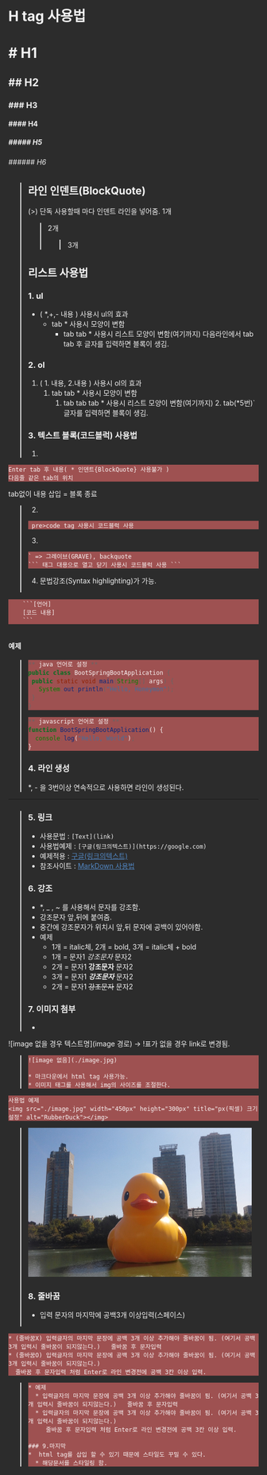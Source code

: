 <style>
    :root {
        --bg-color-black: #2c2c2c;
        --code-block-pink: #ab5656e6;
        --color-text-white: #fffffff0;
        --color-text-blue: #5288c5; /* 초기화 */
    }
    * {
        color:var(--color-text-white);
    }
    html,#_html {
        background:var(--bg-color-black);
    }
    
    pre {
        background:var(--code-block-pink) !important;
    }

    pre[class*="language"] {
        background:var(--color-text-white) !important;
    }

    a {
        color: var(--color-text-blue) !important;
    }
</style>


# H tag 사용법
# # H1
## ## H2
### ### H3
#### #### H4
##### ##### H5
###### ###### H6


>## 라인 인덴트(BlockQuote)
> (>) 단독 사용할때 마다 인덴트 라인을 넣어줌.
> 1개
> > 2개
> > > 3개
>
>
>## 리스트 사용법
>### 1. ul
>* ( *,+,- 내용 ) 사용시 ul의 효과
>   * tab * 사용시 모양이 변함
>       * tab tab * 사용시 리스트 모양이 변함(여기까지)
>               다음라인에서 tab tab 후 글자를 입력하면 블록이 생김.
>
>### 2. ol
>1. ( 1. 내용, 2.내용 ) 사용시 ol의 효과
>       1. tab tab * 사용시 모양이 변함
>           1. tab tab tab * 사용시 리스트 모양이 변함(여기까지)
>                   2. tab(*5번)` 글자를 입력하면 블록이 생김.
>
>### 3. 텍스트 블록(코드블럭) 사용법
>1. 
>
    Enter tab 후 내용( * 인덴트{BlockQuote} 사용불가 )
    다음줄 같은 tab의 위치
tab없이 내용 삽입 = 블록 종료
>
>2. 
><pre><code> pre>code tag 사용시 코드블럭 사용 </code></pre>
>
>3. 
>```
>` => 그레이브(GRAVE), backquote
>``` 태그 대용으로 열고 닫기 사용시 코드블럭 사용 ```
>```
>
>4. 문법강조(Syntax highlighting)가 가능.
>```
        ```[언어]
        [코드 내용]
        ```
>```
#### 예제
>```java
>** java 언어로 설정 **
>public class BootSpringBootApplication {
>  public static void main(String[] args) {
>    System.out.println("Hello, Honeymon");
>  }
>}
>```
>
>```javascript
>** javascript 언어로 설정 **
>function BootSpringBootApplication() {
>   console.log("Hello, World");
>}
>```
>
>### 4. 라인 생성
> *, - 을 3번이상 연속적으로 사용하면 라인이 생성된다.
***
>
>### 5. 링크
> * 사용문법   : `[Text](link)`   
> * 사용법예제 : `[구글(링크의텍스트)](https://google.com)`   
> * 예제적용   :  [구글(링크의텍스트)](https://google.com)
> * 참조사이트 : [MarkDown 사용법](https://gist.github.com/ihoneymon/652be052a0727ad59601)
>
>### 6. 강조
> * *, _ , ~ 를 사용해서 문자를 강조함.
> * 강조문자 앞,뒤에 붙여줌.
> * 중간에 강조문자가 위치시 앞,뒤 문자에 공백이 있어야함.
> * 예제
>   * 1개 = italic체, 2개 = bold, 3개 = italic체 + bold
>   * 1개 = 문자1 *강조문자* 문자2
>   * 2개 = 문자1 **강조문자** 문자2
>   * 3개 = 문자1 ***강조문자*** 문자2
>   * 2개 = 문자1 ~~강조문자~~ 문자2
>
>### 7. 이미지 첨부
>* ```
 ![image 없을 경우 텍스트명](image 경로) -> !표가 없을 경우 link로 변경됨.
>```
>![image 없음](./image.jpg)
>
>* 마크다운에서 html tag 사용가능.
>* 이미지 태그를 사용해서 img의 사이즈를 조절한다.
```
사용법 예제
<img src="./image.jpg" width="450px" height="300px" title="px(픽셀) 크기 설정" alt="RubberDuck"></img>
```
><img src="./image.jpg" width="450px" height="300px" title="px(픽셀) 크기 설정" alt="RubberDuck"></img><br/>
>
>### 8. 줄바꿈
>* 입력 문자의 마지막에 공백3개 이상입력(스페이스)
>```
    * (줄바꿈X) 입력글자의 마지막 문장에 공백 3개 이상 추가해야 줄바꿈이 됨. (여기서 공백 3개 입력시 줄바꿈이 되지않는다.)   줄바꿈 후 문자입력
    * (줄바꿈O) 입력글자의 마지막 문장에 공백 3개 이상 추가해야 줄바꿈이 됨. (여기서 공백 3개 입력시 줄바꿈이 되지않는다.)   
      줄바꿈 후 문자입력 처럼 Enter로 라인 변경전에 공백 3칸 이상 입력.
>```
>* 예제
>   * 입력글자의 마지막 문장에 공백 3개 이상 추가해야 줄바꿈이 됨. (여기서 공백 3개 입력시 줄바꿈이 되지않는다.)   줄바꿈 후 문자입력
>   * 입력글자의 마지막 문장에 공백 3개 이상 추가해야 줄바꿈이 됨. (여기서 공백 3개 입력시 줄바꿈이 되지않는다.)   
>      줄바꿈 후 문자입력 처럼 Enter로 라인 변경전에 공백 3칸 이상 입력.
>
>### 9.마지막
>*  html tag를 삽입 할 수 있기 때문에 스타일도 꾸밀 수 있다.
>   * 해당문서를 스타일링 함.



